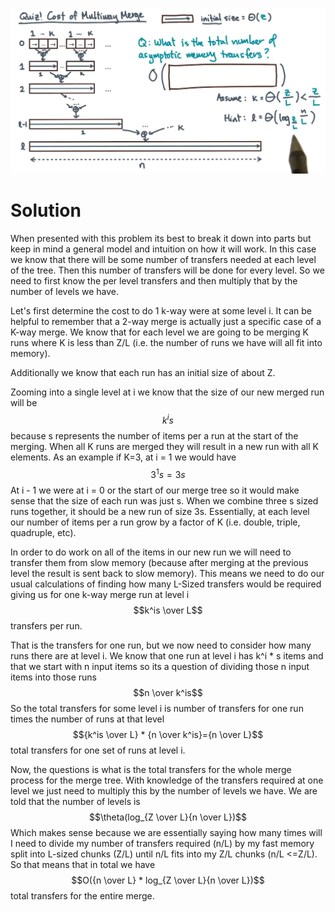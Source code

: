 
![](Pasted%20image%2020240826202733.png)
# Solution
When presented with this problem its best to break it down into parts but keep in mind a general model and intuition on how it will work. In this case we know that there will be some number of transfers needed at each level of the tree. Then this number of transfers will be done for every level. So we need to first know the per level transfers and then multiply that by the number of levels we have.

Let's first determine the cost to do 1 k-way were at some level i. It can be helpful to remember that a 2-way merge is actually just a specific case of a K-way merge. We know that for each level we are going to be merging K runs where K is less than Z/L (i.e. the number of runs we have will all fit into memory).

Additionally we know that each run has an initial size of about Z.

Zooming into a single level at i we know that the size of our new merged run will be $$k^is$$
because s represents the number of items per a run at the start of the merging. When all K runs are merged they will result in a new run with all K elements. As an example if K=3, at i = 1 we would have $$3^1s = 3s$$
At i - 1 we were at i = 0 or the start of our merge tree so it would make sense that the size of each run was just s. When we combine three s sized runs together, it should be a new run of size 3s. Essentially, at each level our number of items per a run grow by a factor of K (i.e. double, triple, quadruple, etc).

In order to do work on all of the items in our new run we will need to transfer them from slow memory (because after merging at the previous level the result is sent back to slow memory). This means we need to do our usual calculations of finding how many L-Sized transfers would be required giving us for one k-way merge run at level i $$k^is \over L$$
transfers per run. 

That is the transfers for one run, but we now need to consider how many runs there are at level i. We know that one run at level i has k^i * s items and that we start with n input items so its a question of dividing those n input items into those runs $$n \over k^is$$
So the total transfers for some level i is number of transfers for one run times the number of runs at that level $${k^is \over L} * {n \over k^is}={n \over L}$$
total transfers for one set of runs at level i.

Now, the questions is what is the total transfers for the whole merge process for the merge tree. With knowledge of the transfers required at one level we just need to multiply this by the number of levels we have. We are told that the number of levels is $$\theta(log_{Z \over L}{n \over L})$$
Which makes sense because we are essentially saying how many times will I need to divide my number of transfers required (n/L) by my fast memory split into L-sized chunks (Z/L) until n/L fits into my Z/L chunks (n/L <=Z/L).
So that means that in total we have $$O({n \over L} * log_{Z \over L}{n \over L})$$ total transfers for the entire merge.

